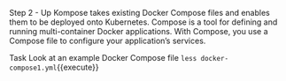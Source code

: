 Step 2 - Up
Kompose takes existing Docker Compose files and enables them to be deployed onto Kubernetes. Compose is a tool for defining and running multi-container Docker applications. With Compose, you use a Compose file to configure your application’s services.

Task
Look at an example Docker Compose file
`less docker-compose1.yml`{{execute}}

